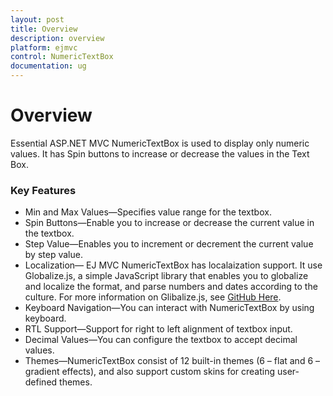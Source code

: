 ```yaml
---
layout: post
title: Overview
description: overview
platform: ejmvc
control: NumericTextBox
documentation: ug
---
```


# Overview

Essential ASP.NET MVC NumericTextBox is used to display only numeric values. It has Spin buttons to increase or decrease the values in the Text Box. 

### Key Features

* Min and Max Values—Specifies value range for the textbox.
* Spin Buttons—Enable you to increase or decrease the current value in the textbox.
* Step Value—Enables you to increment or decrement the current value by step value.
* Localization— EJ MVC NumericTextBox has localaization support. It use Globalize.js, a simple JavaScript library that enables you to globalize and localize the format, and parse numbers and dates according to the culture. For more information on Glibalize.js, see [GitHub Here](https://github.com/jquery/globalize).
* Keyboard Navigation—You can interact with NumericTextBox by using keyboard.
* RTL Support—Support for right to left alignment of textbox input.
* Decimal Values—You can configure the textbox to accept decimal values.
* Themes—NumericTextBox consist of 12 built-in themes (6 – flat and 6 – gradient effects), and also support custom skins for creating user-defined themes.
